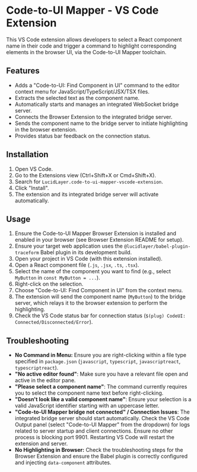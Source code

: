 # Code-to-UI Mapper - VS Code Extension

This VS Code extension allows developers to select a React component name in their code and trigger a command to highlight corresponding elements in the browser UI, via the Code-to-UI Mapper toolchain.

## Features

- Adds a "Code-to-UI: Find Component in UI" command to the editor context menu for JavaScript/TypeScript/JSX/TSX files.
- Extracts the selected text as the component name.
- Automatically starts and manages an integrated WebSocket bridge server.
- Connects the Browser Extension to the integrated bridge server.
- Sends the component name to the bridge server to initiate highlighting in the browser extension.
- Provides status bar feedback on the connection status.

## Installation

1.  Open VS Code.
2.  Go to the Extensions view (Ctrl+Shift+X or Cmd+Shift+X).
3.  Search for `LucidLayer.code-to-ui-mapper-vscode-extension`.
4.  Click "Install".
5.  The extension and its integrated bridge server will activate automatically.

## Usage

1.  Ensure the Code-to-UI Mapper Browser Extension is installed and enabled in your browser (see Browser Extension README for setup).
2.  Ensure your target web application uses the `@lucidlayer/babel-plugin-traceform` Babel plugin in its development build.
3.  Open your project in VS Code (with this extension installed).
4.  Open a React component file (`.js`, `.jsx`, `.ts`, `.tsx`).
4.  Select the name of the component you want to find (e.g., select `MyButton` in `const MyButton = ...`).
5.  Right-click on the selection.
6.  Choose "Code-to-UI: Find Component in UI" from the context menu.
7.  The extension will send the component name (`MyButton`) to the bridge server, which relays it to the browser extension to perform the highlighting.
8.  Check the VS Code status bar for connection status (`$(plug) CodeUI: Connected/Disconnected/Error`).

## Troubleshooting

- **No Command in Menu:** Ensure you are right-clicking within a file type specified in `package.json` (`javascript`, `typescript`, `javascriptreact`, `typescriptreact`).
- **"No active editor found"**: Make sure you have a relevant file open and active in the editor pane.
- **"Please select a component name"**: The command currently requires you to select the component name text before right-clicking.
- **"Doesn't look like a valid component name"**: Ensure your selection is a valid JavaScript identifier starting with an uppercase letter.
- **"Code-to-UI Mapper bridge not connected" / Connection Issues**: The integrated bridge server should start automatically. Check the VS Code Output panel (select "Code-to-UI Mapper" from the dropdown) for logs related to server startup and client connections. Ensure no other process is blocking port 9901. Restarting VS Code will restart the extension and server.
- **No Highlighting in Browser:** Check the troubleshooting steps for the Browser Extension and ensure the Babel plugin is correctly configured and injecting `data-component` attributes.
